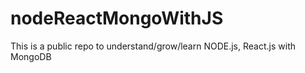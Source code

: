 # nodeReactMongoWithJS
This is a public repo to understand/grow/learn NODE.js, React.js with MongoDB
